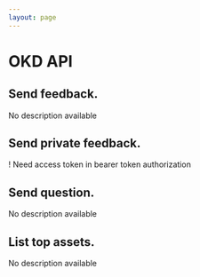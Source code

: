```yaml
---
layout: page
---
```


# OKD API

<GlobalAuth />

## Send feedback.
No description available

<InteractiveOKDAPIEndpoint1 />

## Send private feedback.
! Need access token in bearer token authorization

<InteractiveOKDAPIEndpoint2 />

## Send question.
No description available

<InteractiveOKDAPIEndpoint3 />

## List top assets.
No description available

<InteractiveOKDAPIEndpoint4 />

<script setup>
import InteractiveOKDAPIEndpoint1 from '../../.vitepress/theme/components/InteractiveOKDAPIEndpoint1.vue'
import InteractiveOKDAPIEndpoint2 from '../../.vitepress/theme/components/InteractiveOKDAPIEndpoint2.vue'
import InteractiveOKDAPIEndpoint3 from '../../.vitepress/theme/components/InteractiveOKDAPIEndpoint3.vue'
import InteractiveOKDAPIEndpoint4 from '../../.vitepress/theme/components/InteractiveOKDAPIEndpoint4.vue'
import GlobalAuth from '../../.vitepress/theme/components/GlobalAuth.vue'
import SimpleOutline from '../../.vitepress/theme/components/SimpleOutline.vue'
</script>

<SimpleOutline :items="[
  { text: 'Send feedback.', anchor: '#send-feedback' },
  { text: 'Send private feedback.', anchor: '#send-private-feedback' },
  { text: 'Send question.', anchor: '#send-question' },
  { text: 'List top assets.', anchor: '#list-top-assets' }
]" />
